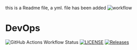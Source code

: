 this is a Readme file, a yml.
file has been added
![workflow](https://github.com/mmoha-199/devops/actions/workflows/main.yml/badge.svg)
# DevOps
![GitHub Actions Workflow Status](https://img.shields.io/github/actions/workflow/status/mmoha-199/devops/main.yml?branch=develop&style=flat-square)
[![LICENSE](https://img.shields.io/github/license/mmoha-199/devops.svg?style=flat-square)](https://github.com/mmoha-199/devops/blob/master/LICENSE)
[![Releases](https://img.shields.io/github/release/mmoha-199/devops/all.svg?style=flat-square)](https://github.com/mmoha-199/devops/releases)

